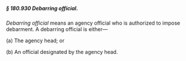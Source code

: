 ##### § 180.930 Debarring official. #####

*Debarring official* means an agency official who is authorized to impose debarment. A debarring official is either—

(a) The agency head; or

(b) An official designated by the agency head.